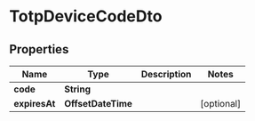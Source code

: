 

# TotpDeviceCodeDto


## Properties

| Name | Type | Description | Notes |
|------------ | ------------- | ------------- | -------------|
|**code** | **String** |  |  |
|**expiresAt** | **OffsetDateTime** |  |  [optional] |




